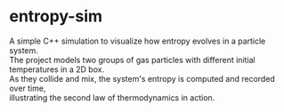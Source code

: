 # entropy-sim
A simple C++ simulation to visualize how entropy evolves in a particle system.  
The project models two groups of gas particles with different initial temperatures in a 2D box.  
As they collide and mix, the system's entropy is computed and recorded over time,  
illustrating the second law of thermodynamics in action.
